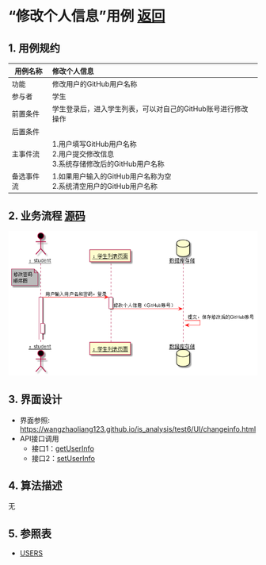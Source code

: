 # “修改个人信息”用例 [返回](../README.md)
## 1. 用例规约

|用例名称|修改个人信息|
|-------|:-------------|
|功能|修改用户的GitHub用户名称|
|参与者|学生|
|前置条件|学生登录后，进入学生列表，可以对自己的GitHub账号进行修改操作|
|后置条件| |
|主事件流| 1.用户填写GitHub用户名称 <br/> 2.用户提交修改信息 <br/>3.系统存储修改后的GitHub用户名称|
|备选事件流|1.如果用户输入的GitHub用户名称为空 <br/>2.系统清空用户的GitHub用户名称|

## 2. 业务流程  [源码](../修改个人信息顺序图.puml)
![sequence1](../useCase/修改个人信息顺序图.png) 
       

## 3. 界面设计
- 界面参照: https://wangzhaoliang123.github.io/is_analysis/test6/UI/changeinfo.html
- API接口调用
    - 接口1：[getUserInfo](../interface/getUserInfo.md)
    - 接口2：[setUserInfo](../interface/setUserInfo.md)
    
## 4. 算法描述
无
    
## 5. 参照表
- [USERS](../dataBaseDesign.md/#USERS)
